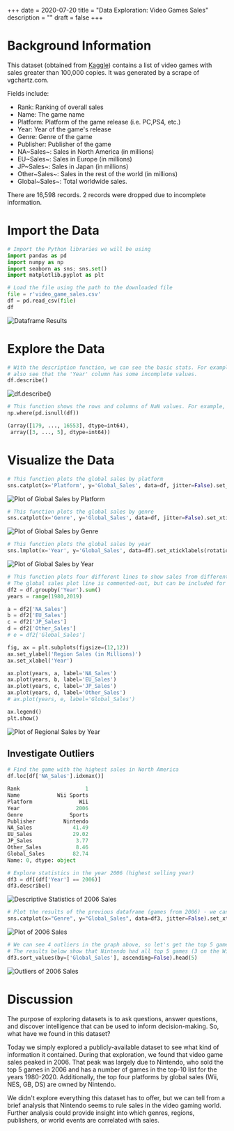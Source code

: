 +++
date = 2020-07-20
title = "Data Exploration: Video Games Sales"
description = ""
draft = false
+++

# Background Information

This dataset (obtained from
[Kaggle](https://www.kaggle.com/gregorut/videogamesales/data)) contains a list
of video games with sales greater than 100,000 copies. It was generated by a
scrape of vgchartz.com.

Fields include:

-   Rank: Ranking of overall sales
-   Name: The game name
-   Platform: Platform of the game release (i.e. PC,PS4, etc.)
-   Year: Year of the game's release
-   Genre: Genre of the game
-   Publisher: Publisher of the game
-   NA~Sales~: Sales in North America (in millions)
-   EU~Sales~: Sales in Europe (in millions)
-   JP~Sales~: Sales in Japan (in millions)
-   Other~Sales~: Sales in the rest of the world (in millions)
-   Global~Sales~: Total worldwide sales.

There are 16,598 records. 2 records were dropped due to incomplete information.

# Import the Data

```python
# Import the Python libraries we will be using
import pandas as pd
import numpy as np
import seaborn as sns; sns.set()
import matplotlib.pyplot as plt

# Load the file using the path to the downloaded file
file = r'video_game_sales.csv'
df = pd.read_csv(file)
df
```

![Dataframe
Results](https://img.cleberg.net/blog/20200720-data-exploration-video-game-sales/01_dataframe-min.png)

# Explore the Data

```python
# With the description function, we can see the basic stats. For example, we can
# also see that the 'Year' column has some incomplete values.
df.describe()
```

![df.describe()](https://img.cleberg.net/blog/20200720-data-exploration-video-game-sales/02_describe-min.png)

```python
# This function shows the rows and columns of NaN values. For example, df[179,3] = nan
np.where(pd.isnull(df))

(array([179, ..., 16553], dtype=int64),
 array([3, ..., 5], dtype=int64))
```

# Visualize the Data

```python
# This function plots the global sales by platform
sns.catplot(x='Platform', y='Global_Sales', data=df, jitter=False).set_xticklabels(rotation=90)
```

![Plot of Global Sales by
Platform](https://img.cleberg.net/blog/20200720-data-exploration-video-game-sales/03_plot-min.png)

```python
# This function plots the global sales by genre
sns.catplot(x='Genre', y='Global_Sales', data=df, jitter=False).set_xticklabels(rotation=45)
```

![Plot of Global Sales by
Genre](https://img.cleberg.net/blog/20200720-data-exploration-video-game-sales/04_plot-min.png)

```python
# This function plots the global sales by year
sns.lmplot(x='Year', y='Global_Sales', data=df).set_xticklabels(rotation=45)
```

![Plot of Global Sales by
Year](https://img.cleberg.net/blog/20200720-data-exploration-video-game-sales/05_plot-min.png)

```python
# This function plots four different lines to show sales from different regions.
# The global sales plot line is commented-out, but can be included for comparison
df2 = df.groupby('Year').sum()
years = range(1980,2019)

a = df2['NA_Sales']
b = df2['EU_Sales']
c = df2['JP_Sales']
d = df2['Other_Sales']
# e = df2['Global_Sales']

fig, ax = plt.subplots(figsize=(12,12))
ax.set_ylabel('Region Sales (in Millions)')
ax.set_xlabel('Year')

ax.plot(years, a, label='NA_Sales')
ax.plot(years, b, label='EU_Sales')
ax.plot(years, c, label='JP_Sales')
ax.plot(years, d, label='Other_Sales')
# ax.plot(years, e, label='Global_Sales')

ax.legend()
plt.show()
```

![Plot of Regional Sales by
Year](https://img.cleberg.net/blog/20200720-data-exploration-video-game-sales/06_plot-min.png)

## Investigate Outliers

```python
# Find the game with the highest sales in North America
df.loc[df['NA_Sales'].idxmax()]

Rank                     1
Name            Wii Sports
Platform               Wii
Year                  2006
Genre               Sports
Publisher         Nintendo
NA_Sales             41.49
EU_Sales             29.02
JP_Sales              3.77
Other_Sales           8.46
Global_Sales         82.74
Name: 0, dtype: object

# Explore statistics in the year 2006 (highest selling year)
df3 = df[(df['Year'] == 2006)]
df3.describe()
```

![Descriptive Statistics of 2006
Sales](https://img.cleberg.net/blog/20200720-data-exploration-video-game-sales/07_2006_stats-min.png)

```python
# Plot the results of the previous dataframe (games from 2006) - we can see the year's results were largely carried by Wii Sports
sns.catplot(x="Genre", y="Global_Sales", data=df3, jitter=False).set_xticklabels(rotation=45)
```

![Plot of 2006
Sales](https://img.cleberg.net/blog/20200720-data-exploration-video-game-sales/08_plot-min.png)

```python
# We can see 4 outliers in the graph above, so let's get the top 5 games from that dataframe
# The results below show that Nintendo had all top 5 games (3 on the Wii and 2 on the DS)
df3.sort_values(by=['Global_Sales'], ascending=False).head(5)
```

![Outliers of 2006
Sales](https://img.cleberg.net/blog/20200720-data-exploration-video-game-sales/09_outliers-min.png)

# Discussion

The purpose of exploring datasets is to ask questions, answer questions, and
discover intelligence that can be used to inform decision-making. So, what have
we found in this dataset?

Today we simply explored a publicly-available dataset to see what kind of
information it contained. During that exploration, we found that video game
sales peaked in 2006. That peak was largely due to Nintendo, who sold the top 5
games in 2006 and has a number of games in the top-10 list for the years
1980-2020. Additionally, the top four platforms by global sales (Wii, NES, GB,
DS) are owned by Nintendo.

We didn't explore everything this dataset has to offer, but we can tell from a
brief analysis that Nintendo seems to rule sales in the video gaming world.
Further analysis could provide insight into which genres, regions, publishers,
or world events are correlated with sales.
